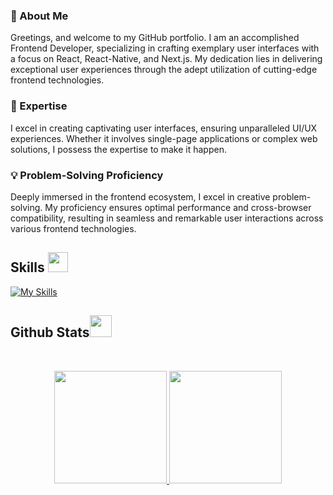
### 👋 About Me

Greetings, and welcome to my GitHub portfolio. I am an accomplished Frontend Developer, specializing in crafting exemplary user interfaces with a focus on React, React-Native, and Next.js. My dedication lies in delivering exceptional user experiences through the adept utilization of cutting-edge frontend technologies.

### 🚀 Expertise

I excel in creating captivating user interfaces, ensuring unparalleled UI/UX experiences. Whether it involves single-page applications or complex web solutions, I possess the expertise to make it happen.

### 💡 Problem-Solving Proficiency

Deeply immersed in the frontend ecosystem, I excel in creative problem-solving. My proficiency ensures optimal performance and cross-browser compatibility, resulting in seamless and remarkable user interactions across various frontend technologies.

<h2> Skills <img src = "https://media2.giphy.com/media/QssGEmpkyEOhBCb7e1/giphy.gif?cid=ecf05e47a0n3gi1bfqntqmob8g9aid1oyj2wr3ds3mg700bl&rid=giphy.gif" width = 32px> </h2>

[![My Skills](https://skillicons.dev/icons?i=react,nextjs,astro,redux,tailwind,ts,firebase,supabase,appwrite)](https://skillicons.dev)


 

<h2> Github Stats<img src = "https://i.pinimg.com/originals/65/c4/f4/65c4f452571be1261e9c623f7da488ac.gif" width = 35px> </h2>
<br>

<p align="center">
<a href="https://github.com/Mohsin-mw">
  <img height="180em"  src="https://github-readme-stats.vercel.app/api?username=Mohsin-mw&show_icons=true&theme=algolia&count-private=true"/>
  <img height="180em" src="https://github-readme-stats.vercel.app/api/top-langs/?username=Mohsin-mw&theme=algolia&layout=compact&count-private=true&hide=jupyter%20notebook"/>
 
</a>
</p>
<br>
